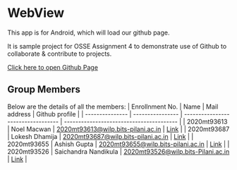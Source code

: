 # WebView
This app is for Android, which will load our github page.

It is sample project for OSSE Assignment 4 to demonstrate use of Github to collaborate & contribute to projects.

[Click here to open Github Page](https://osse8.github.io/)

## Group Members
Below are the details of all the members:
| Enrollnment No. | Name             | Mail address                       | Github profile                           |
| --------------- | ---------------- | ---------------------------------- | ---------------------------------------- |
| 2020mt93613	| Noel Macwan	         | 2020mt93613@wilp.bits-pilani.ac.in | [Link](https://github.com/NoelMacwan)    | 
| 2020mt93687	| Lokesh Dhamija       | 2020mt93687@wilp.bits-pilani.ac.in | [Link](https://github.com/lokeshdhamija) | 
| 2020mt93655	| Ashish Gupta	       | 2020mt93655@wilp.bits-pilani.ac.in | [Link](https://github.com/ashgupta1489)  |
| 2020mt93526	| Saichandra Nandikula | 2020mt93526@wilp.bits-Pilani.ac.in | [Link](https://github.com/saichandra13)  |
